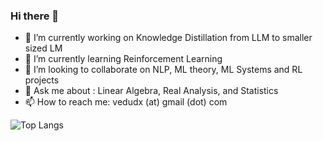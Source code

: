 ### Hi there 👋

<!--
**vedudx/vedudx** is a ✨ _special_ ✨ repository because its `README.md` (this file) appears on your GitHub profile.

Here are some ideas to get you started:
-->

- 🔭 I’m currently working on Knowledge Distillation from LLM to smaller sized LM
- 🌱 I’m currently learning Reinforcement Learning 
- 👯 I’m looking to collaborate on NLP, ML theory, ML Systems and RL projects
- 💬 Ask me about : Linear Algebra, Real Analysis, and Statistics
- 📫 How to reach me: vedudx (at) gmail (dot) com
<!-- - 🤔 I’m looking for help with -->
<!-- - 😄 Pronouns: ... -->
<!-- - ⚡ Fun fact: ... -->



<!-- [Vedant's Github stats](https://github-readme-stats.vercel.app/api?username=vedudx&show_icons=true&theme=transparent) -->

![Top Langs](https://github-readme-stats.vercel.app/api/top-langs/?username=vedudx&layout=compact&theme=transparent)




